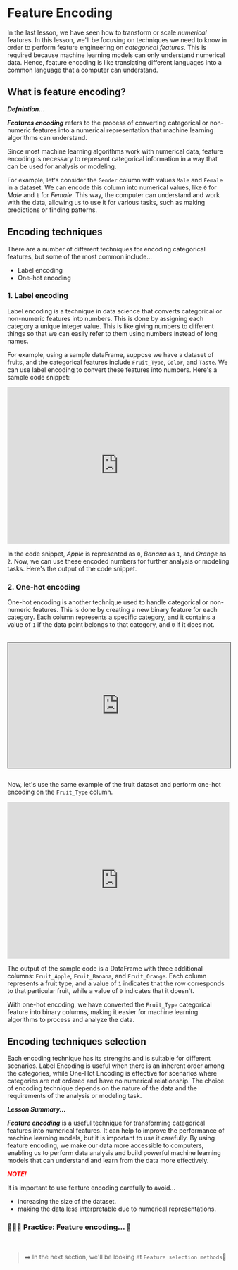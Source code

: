 # Feature Encoding
In the last lesson, we have seen how to transform or scale _numerical_ features. In this lesson, we'll be focusing on techniques we need to know in order to perform feature engineering on _categorical features_. This is required because machine learning models can only understand numerical data. Hence, feature encoding is like translating different languages into a common language that a computer can understand.

## What is feature encoding?

<aside>

**_Defnintion..._**

**_Features encoding_** refers to the process of converting categorical or non-numeric features into a numerical representation that machine learning algorithms can understand.
</aside>

Since most machine learning algorithms work with numerical data, feature encoding is necessary to represent categorical information in a way that can be used for analysis or modeling.

For example, let's consider the `Gender` column with values `Male` and `Female` in a dataset. We can encode this column into numerical values, like `0` for _Male_ and `1` for _Female_. This way, the computer can understand and work with the data, allowing us to use it for various tasks, such as making predictions or finding patterns.

## Encoding techniques
There are a number of different techniques for encoding categorical features, but some of the most common include...
- Label encoding
- One-hot encoding
<!-- - Target encoding -->

### 1. Label encoding
Label encoding is a technique in data science that converts categorical or non-numeric features into numbers. This is done by assigning each category a unique integer value. This is like giving numbers to different things so that we can easily refer to them using numbers instead of long names.

For example, using a sample dataFrame,  suppose we have a dataset of fruits, and the categorical features include `Fruit_Type`, `Color`, and `Taste`. We can use label encoding to convert these features into numbers. Here's a sample code snippet:

<iframe src="https://trinket.io/embed/python3/6ff39b2cd8?toggleCode=true&runOption=run" width="100%" height="356" frameborder="0" marginwidth="0" marginheight="0" allowfullscreen></iframe>

In the code snippet, _Apple_ is represented as `0`, _Banana_ as `1`, and _Orange_ as `2`. Now, we can use these encoded numbers for further analysis or modeling tasks. Here's the output of the code snippet.


### 2. One-hot encoding
One-hot encoding is another technique used to handle categorical or non-numeric features. This is done by creating a new binary feature for each category. Each column represents a specific category, and it contains a value of `1` if the data point belongs to that category, and `0` if it does not. 

<br>

<div style="position: relative; padding-bottom: 56.25%; height: 0;"><iframe src="https://www.youtube.com/embed/G2iVj7WKDFk" title="Web Scrapping Intro" frameborder="0" allow="accelerometer; autoplay; clipboard-write; encrypted-media; gyroscope; picture-in-picture" allowfullscreen style="position: absolute; top: 0; left: 0; width: 100%; height: 100%; border: 2px solid grey;"></iframe></div>

<br>

Now, let's use the same example of the fruit dataset and perform one-hot encoding on the `Fruit_Type` column. 

<iframe src="https://trinket.io/embed/python3/7e92f24336?toggleCode=true&runOption=run" width="100%" height="356" frameborder="0" marginwidth="0" marginheight="0" allowfullscreen></iframe>

The output of the sample code is a DataFrame with three additional columns: `Fruit_Apple`, `Fruit_Banana`, and `Fruit_Orange`. Each column represents a fruit type, and a value of `1` indicates that the row corresponds to that particular fruit, while a value of `0` indicates that it doesn't.

With one-hot encoding, we have converted the `Fruit_Type` categorical feature into binary columns, making it easier for machine learning algorithms to process and analyze the data. 

<!-- ### 3. Target encoding
<div style="position: relative; padding-bottom: 56.25%; height: 0;"><iframe src="https://www.youtube.com/embed/N9fDIAfylCMY" title="Web Scrapping Intro" frameborder="0" allow="accelerometer; autoplay; clipboard-write; encrypted-media; gyroscope; picture-in-picture" allowfullscreen style="position: absolute; top: 0; left: 0; width: 100%; height: 100%; border: 2px solid grey;"></iframe></div>

<aside>

**NOTE!**

While target encoding is a more sophisticated technique than label encoding. It can be more effective at improving the performance of machine learning models, but it can also be more difficult to implement on large dataset.
</aside> -->

## Encoding techniques selection
Each encoding technique has its strengths and is suitable for different scenarios. Label Encoding is useful when there is an inherent order among the categories, while One-Hot Encoding is effective for scenarios where categories are not ordered and have no numerical relationship. The choice of encoding technique depends on the nature of the data and the requirements of the analysis or modeling task.

<aside>

**_Lesson Summary..._**

**_Feature encoding_** is a useful technique for transforming categorical features into numerical features. It can help to improve the performance of machine learning models, but it is important to use it carefully. By using feature encoding, we make our data more accessible to computers, enabling us to perform data analysis and build powerful machine learning models that can understand and learn from the data more effectively.

**_<span style="color: red;"> NOTE! </span>_**

It is important to use feature encoding carefully to avoid...
- increasing the size of the dataset.
- making the data less interpretable due to numerical representations.
</aside>


### 👩🏾‍🎨 Practice: Feature encoding... 🎯

<br>

> ➡️ In the next section, we'll be looking at `Feature selection methods`🎯